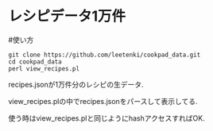 レシピデータ1万件
=================

#使い方
```
git clone https://github.com/leetenki/cookpad_data.git
cd cookpad_data
perl view_recipes.pl
```

recipes.jsonが1万件分のレシピの生データ.

view_recipes.plの中でrecipes.jsonをパースして表示してる.

使う時はview_recipes.plと同じようにhashアクセスすればOK.

